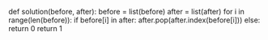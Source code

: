 def solution(before, after):
    before = list(before)
    after = list(after)
    for i in range(len(before)):
        if before[i] in after:
            after.pop(after.index(before[i]))
        else:
            return 0
    return 1